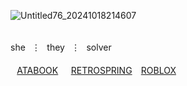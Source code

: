 ![Untitled76_20241018214607](https://github.com/user-attachments/assets/705f234d-95f8-42b8-a158-dfd64ca31fd3)

⠀⠀ㅤㅤㅤㅤㅤㅤㅤㅤ⠀⠀⠀⠀⠀⠀⠀⠀⠀⠀⠀⠀ㅤ⠀⠀⠀ㅤㅤㅤㅤㅤㅤㅤ she⠀⋮⠀they⠀⋮⠀solver⠀
　　　　　　　　　　　　　　　　　　　　　　　⠀[ATABOOK](https://cyn.atabook.org/)⠀⠀[RETROSPRING](https://retrospring.net/@rxmriflwr)⠀ [ROBLOX](https://www.roblox.com/users/1376427519/profile)
